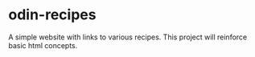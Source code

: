 # odin-recipes
A simple website with links to various recipes. This project will reinforce basic html concepts.
